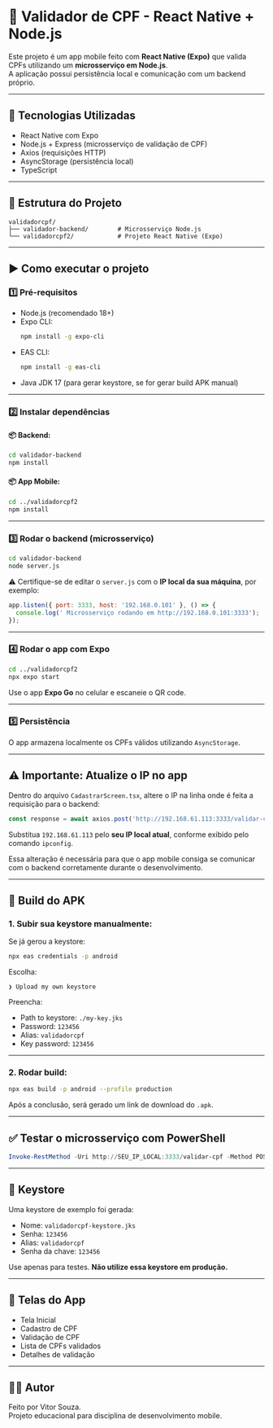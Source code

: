 
# 📱 Validador de CPF - React Native + Node.js

Este projeto é um app mobile feito com **React Native (Expo)** que valida CPFs utilizando um **microsserviço em Node.js**.  
A aplicação possui persistência local e comunicação com um backend próprio.

---

## 🔧 Tecnologias Utilizadas

- React Native com Expo
- Node.js + Express (microsserviço de validação de CPF)
- Axios (requisições HTTP)
- AsyncStorage (persistência local)
- TypeScript

---

## 📁 Estrutura do Projeto

```
validadorcpf/
├── validador-backend/        # Microsserviço Node.js
└── validadorcpf2/            # Projeto React Native (Expo)
```

---

## ▶️ Como executar o projeto

### 1️⃣ Pré-requisitos

- Node.js (recomendado 18+)
- Expo CLI:
  ```bash
  npm install -g expo-cli
  ```
- EAS CLI:
  ```bash
  npm install -g eas-cli
  ```
- Java JDK 17 (para gerar keystore, se for gerar build APK manual)

---

### 2️⃣ Instalar dependências

#### 📦 Backend:

```bash
cd validador-backend
npm install
```

#### 📦 App Mobile:

```bash
cd ../validadorcpf2
npm install
```

---

### 3️⃣ Rodar o backend (microsserviço)

```bash
cd validador-backend
node server.js
```

⚠️ Certifique-se de editar o `server.js` com o **IP local da sua máquina**, por exemplo:

```js
app.listen({ port: 3333, host: '192.168.0.101' }, () => {
  console.log(' Microsserviço rodando em http://192.168.0.101:3333');
});
```

---

### 4️⃣ Rodar o app com Expo

```bash
cd ../validadorcpf2
npx expo start
```

Use o app **Expo Go** no celular e escaneie o QR code.

---

### 5️⃣ Persistência

O app armazena localmente os CPFs válidos utilizando `AsyncStorage`.


---

## ⚠️ Importante: Atualize o IP no app

Dentro do arquivo `CadastrarScreen.tsx`, altere o IP na linha onde é feita a requisição para o backend:

```ts
const response = await axios.post('http://192.168.61.113:3333/validar-cpf', { cpf });
```

Substitua `192.168.61.113` pelo **seu IP local atual**, conforme exibido pelo comando `ipconfig`.

Essa alteração é necessária para que o app mobile consiga se comunicar com o backend corretamente durante o desenvolvimento.



---

## 📲 Build do APK

### 1. Subir sua keystore manualmente:

Se já gerou a keystore:
```bash
npx eas credentials -p android
```

Escolha:
```
❯ Upload my own keystore
```

Preencha:

- Path to keystore: `./my-key.jks`
- Password: `123456`
- Alias: `validadorcpf`
- Key password: `123456`

---

### 2. Rodar build:

```bash
npx eas build -p android --profile production
```

Após a conclusão, será gerado um link de download do `.apk`.

---

## ✅ Testar o microsserviço com PowerShell

```powershell
Invoke-RestMethod -Uri http://SEU_IP_LOCAL:3333/validar-cpf -Method POST -Body '{"cpf":"12345678909"}' -ContentType "application/json"
```

---

## 📂 Keystore

Uma keystore de exemplo foi gerada:

- Nome: `validadorcpf-keystore.jks`
- Senha: `123456`
- Alias: `validadorcpf`
- Senha da chave: `123456`

Use apenas para testes. **Não utilize essa keystore em produção.**

---

## 📸 Telas do App

- Tela Inicial
- Cadastro de CPF
- Validação de CPF
- Lista de CPFs validados
- Detalhes de validação

---

## 👨‍💻 Autor

Feito por Vitor Souza.  
Projeto educacional para disciplina de desenvolvimento mobile.
